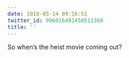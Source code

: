 ```yaml
---
date: 2018-05-14 09:16:51
twitter_id: 996016491450511360
title: ''
---
```


<!-- Tweet at https://twitter.com/statuses/996011503097655296 is either deleted or protected. -->

So when’s the heist movie coming out?
